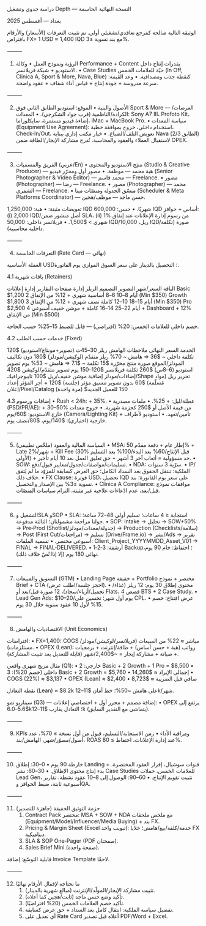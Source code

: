 دراسة جدوى وتشغيل Depth — النسخة النهائية الحاسمة

بغداد — أغسطس 2025

الوثيقة التالية صالحة كمرجع تعاقدي/تشغيلي أولي. تم تثبيت التعرفات (الأسعار) والأرقام بافتراض FX= 1 USD ≈ 1,400 IQD مع بند تسوية ±3%.

⸻

1) الرؤية ونموذج العمل
	•	وكالة Performance + Content بقدرات إنتاج داخل الاستوديو + شبكة فريلانسر.
	•	Case Studies حيّة للعلامات الخمس (In Off, Clinica A, Sport & More, Nava, Blue) كنقطة جذب ومصداقية.
	•	وعد القيمة: سرعة مدروسة + جودة إنتاج + قياس أداء شفاف + عقود واضحة.

⸻

2) الأصول والبنية
	•	الموقع: استوديو الطابق الثاني فوق Sport & More — العرصات/الكرادة/الناظمية (قرب جواد الشكرجي).
	•	المعدات: Sony A7 III، Profoto Kit، إضاءة فيديو مستمرة، سايكلوراما، iMac + MacBook Pro.
	•	سياسة المعدات (Equipment Use Agreement): استخدام داخلي، خروج بموافقة خطية، Check‑In/Out، تعويض التلف/الضياع.
	•	خيار مكتب إداري ببناية Nava (الطابق 2/3) لاستقبال العملاء والعقود والمحاسبة. تُدرج مشاركة الإيجار/الطاقة ضمن OPEX.

⸻

3) الفريق والمسميات (عربي/En)
	•	منتِج الاستوديو والمحتوى (Studio & Creative Producer) — هبة محمد — موظفة.
	•	مصور أول ومحرّر فيديو (Senior Photographer & Video Editor) — محمد قاسم — Freelance.
	•	مصور (Photographer) — رضا — Freelance.
	•	مصور (Photographer) — محمد الشمري — Freelance.
	•	منسّق الجدولة ومنصّات ميتا (Scheduler & Meta Platforms Coordinator) — حسن ماجد — موظف/هجين.

تعويضات مثبتة:
	•	هبة: 1,250,000 IQD شهريًا.
	•	حسن: 600,000 IQD أساس + حوافز: (i) 2,000 IQD/أصل منشور ضمن SLA، (ii) 1% من رسوم إدارة الإعلانات عند إنفاق شهري > $1,500.
	•	فريلانسر داخلي: 50,000 IQD/ريل، 10,000 IQD/صورة (تكلفة داخلية محاسبية).

⸻

4) التعرفات الحاسمة (Rate Card — نهائي)

العملة الأساسية USD؛ التحصيل بالدينار على سعر السوق الموازي يوم الفاتورة.

4.1 باقات شهرية (Retainers)

الباقة	السعر/شهر	التصوير	التصميم	الريلز	إدارة صفحات	التقارير	إدارة إعلانات
Basic	$1,200	2 أيام	8–10	6–8	أساسية	شهري	+ 12% من الإنفاق (Min $350)
Growth	$1,800	3 أيام	15–18	10–12	كاملة	نصف شهري	+ 12% من الإنفاق (Min $350)
Pro	$2,500	4 أيام	22–25	14–16	كاملة + موشن خفيف	أسبوعي + Dashboard	+ 12% من الإنفاق (Min $500)

خصم داخلي للعلامات الخمس: 20% (افتراضي) — قابل للضبط 15–25% حسب الحاجة.

4.2 خدمات حسب الطلب (Fixed)

الخدمة	السعر النهائي	ملاحظات الهامش
ريلز 30–45ث (تصوير+مونتاج/استوديو)	$120	تكلفة داخلي ~ $36 ⇒ هامش ~ 70%
ريلز متقدّم (لوكيشن/مودلز)	$180	دون تكاليف المودلز/الموقع
صورة منتج محرّرة	$15	تكلفة ~ $7.1 ⇒ هامش ~ 53%
يوم تصوير استوديو (6–8س)	$260	تكلفة فريلانسر $120–150
يوم تصوير متقدّم/لوكيشن	$420	إضاءات/مودلز إضافية
موشن خفيف/ريل	$100	تايبوجرافيك/Shape
تحرير ريل (مواد مُسلّمة)	$60	بدون تصوير
تنسيق مؤثر (جلسة)	$120	+ أجر المؤثر
إعداد إعلان/Pixel/Catalog (مرة واحدة)	$150	للعميل الجديد

4.3 إضافات ورسوم
	•	Rush < 24h: + 35%.
	•	عطلة/ليل: + 25%.
	•	ملفات مصدرية (PSD/PR/AE): + 30–50% من قيمة الأصل أو $250 كحزمة شهرية.
	•	خروج معدات خارج الاستوديو: $60/يوم (Camera/Lighting Kit) + تأمين/تعهد.
	•	استوديو لأطراف خارجية (اختياري): $140/يوم، $80/نصف يوم.

⸻

5) السياسة المالية والعقود (ملخّص تطبيقي)
	•	MSA: إطار عام + دفعة مقدّم 50% + Late 2%/شهر + Kill Fee (30% قبل الإنتاج/60% بعد البدء/100% بعد التسليم الأولي) + حد مسؤولية = أتعاب آخر 3 أشهر + حق تعليق العمل بعد 10 أيام تأخير.
	•	SOW: تسليمات/مواصفات/جدول/معايير قبول/دفع.
	•	NDA: سرّية 3 سنوات.
	•	IP/الملكية: تنتقل الحقوق بعد السداد الكامل؛ حق العرض كسابقة للمزوّد ما لم يُتفق خلاف ذلك.
	•	FX Clause: فوترة USD، تحصيل IQD على سعر يوم الفاتورة؛ بند تسوية ±3% بين الإصدار والتحصيل.
	•	Clinica A Compliance: موافقات نموذج قبل/بعد، عدم ادّعاءات علاجية غير مثبتة، التزام سياسات المنصّات.

⸻

6) التشغيل وSLA وSOP
	•	SLA: استجابة ≤ 4 ساعات؛ تسليم أولي 48–72 ساعة؛ جولتا مراجعة مشمولتان؛ الثالثة مدفوعة.
	•	SOP: Intake → تحليل → SOW+50% → Pre‑Prod (Shotlist/جدولة/معدات/مودلز) → Production (Checklists/سلامة) → Post (First Cut/مراجعات) → تسليم (Drive/Frame.io) → نشر/Ads → تقرير أسبوعي مختصر.
	•	تسمية الملفات: Client_Project_YYYYMMDD_Asset_V01 → FINAL → FINAL‑DELIVERED.
	•	أرشفة: 3‑2‑1 Backup؛ احتفاظ: خام 90 يوم، نهائي 180 يوم (إلا إذا نُصّ خلاف ذلك).

⸻

7) التسويق والمبيعات (GTM)
	•	Landing Page خفيفة + Portfolio مختصر + نموذج Brief + CTA (احجز جلسة/اطلب عرض).
	•	محتوى إطلاق 30 يوم: 12 ريلز (غذاء/تجميل/أزياء/سجاد)، 12 صورة قبل/بعد أو Flats، 4 قصص BTS + 2 Case Study.
	•	Lead Gen Ads: $10–20/يوم أول شهر؛ تحسين على CPL.
	•	عرض افتتاح: خصم 15% لأول 10 عقود سنوية خلال 30 يوم.

⸻

8) الاقتصاديات والهامش (Unit Economics)

افتراضات:
	•	FX=1,400؛ COGS مباشر ≈ 22% من المبيعات (فريلانسر/لوكيشن/مودلز/مستلزمات).
	•	OPEX (Lean): رواتب (هبة + حسن أساس) + طاقة/إنترنت + برمجيات + صيانة + مشاركة إيجار = ~$2,400/شهر (قابلة للتعديل بعد تثبيت المشاركة).

مثال مزيج شهري واقعي (Q1):
	•	خارجي: 2 Basic + 2 Growth + 1 Pro = $8,500
	•	داخلي (خصم 20%): 3 Basic + 2 Growth = $5,760
	•	إجمالي الإيراد ≈ $14,260
	•	COGS (22%) ≈ $3,137
	•	OPEX (Lean) ≈ $2,400
	•	صافي قبل الضريبة ≈ $8,723

نقطة التعادل (Lean) ≈ $8.2k على هامش ~50%؛ خط أمان $11–12k/شهر.

سيناريو نمو (Q3) — إضافة مصمم + محرر أول + اختصاصي إعلانات:
	•	OPEX يرتفع إلى $5.6–6.0k؛ التعادل يقارب $11–12k (يتماشى مع التقدير السابق).

⸻

9) KPIs ومراقبة الأداء
	•	زمن الاستجابة/التسليم، قبول من أول نسخة ≥ 70%، عدد أصول/مصوّر/شهر، الهامش/بند، ROAS عند إدارة الإعلانات، احتفاظ ≥ 80%.

⸻

10) خارطة 90 يوم
	•	0–30: إطلاق Landing + قنوات سوشيال، إقرار العقود المختصرة، بدء إنتاج محتوى الإطلاق.
	•	30–60: نشر Case Studies للعلامات الخمس، حملات Lead Gen، تثبيت تقويم الإنتاج.
	•	60–90: الوصول إلى 8–10 عقود نشطة، تقارير أسبوعية ثابتة، ضبط الحوافز وQA.

⸻

11) حزمة التوثيق الخفيفة (جاهزة للتصدير)
	1.	Contract Pack مختصر: MSA + SOW + NDA مع ملخص ملحقات (Equipment/Model/Influencer/Media Buying) + بند FX.
	2.	Pricing & Margin Sheet (Excel تبويب واحد): خدمة/كلفة/بيع/هامش؛ خلايا FX ديناميكية.
	3.	SLA & SOP One‑Pager (PDF صفحتان).
	4.	Sales Brief Mini (صفحة واحدة).

قابلية التوسّع: إضافة Invoice Template لاحقًا.

⸻

12) ما نحتاجه لإقفال الأرقام نهائيًا
	1.	تثبيت مشاركة الإيجار/المولّد/الإنترنت (مبالغ شهرية بالدينار).
	2.	تأكيد وضع حسن ماجد (ثابت/هجين كما أعلاه).
	3.	تأكيد خصم العلامات الخمس (20% افتراضيًا).
	4.	تفضيل سياسة الملكية: انتقال كامل بعد السداد + حق عرض كسابقة.
	5.	أي تعديل على Rate Card أعلاه قبل تصدير PDF/Word + Excel.


